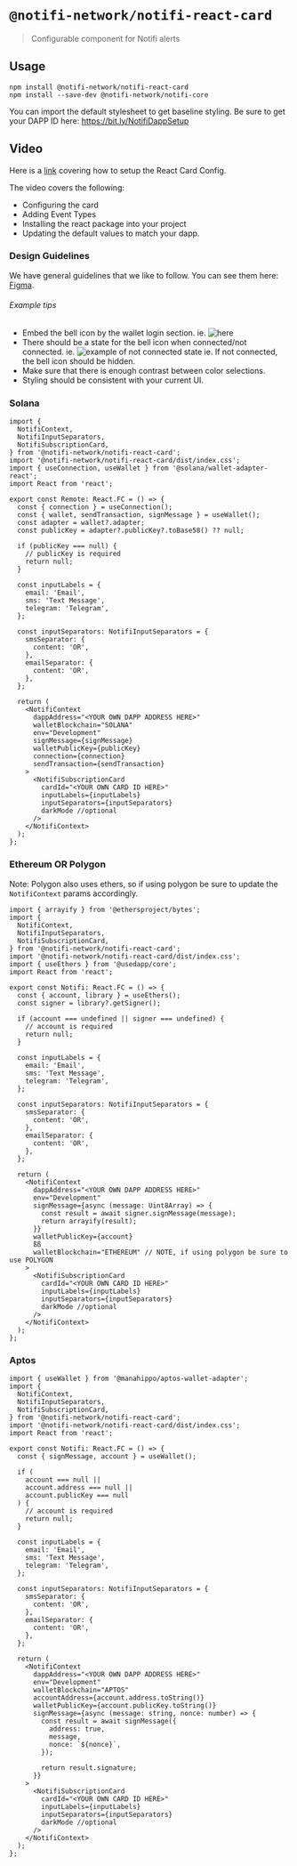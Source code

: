 # `@notifi-network/notifi-react-card`

> Configurable component for Notifi alerts

## Usage

```
npm install @notifi-network/notifi-react-card
npm install --save-dev @notifi-network/notifi-core
```

You can import the default stylesheet to get baseline styling.
Be sure to get your DAPP ID here: https://bit.ly/NotifiDappSetup

## Video

Here is a [link](https://www.youtube.com/watch?v=LIKu-clf9bg) covering how to setup the React Card Config.

The video covers the following:

- Configuring the card
- Adding Event Types
- Installing the react package into your project
- Updating the default values to match your dapp.


### Design Guidelines

We have general guidelines that we like to follow. You can see them here: [Figma](https://www.figma.com/file/ieF0Ynuc3WI608RCt7wKSf/Notifi-Template?node-id=0%3A1&t=v8zeo6UovJAOb9vR-0).

###### Example tips

- Embed the bell icon by the wallet login section.
  ie. ![here](https://i.imgur.com/f2rnrpk.png)
- There should be a state for the bell icon when connected/not connected.
  ie. ![example of not connected state](https://i.imgur.com/V9yEeCj.png)
  ie. If not connected, the bell icon should be hidden.
- Make sure that there is enough contrast between color selections.
- Styling should be consistent with your current UI.

### Solana

```tsx
import {
  NotifiContext,
  NotifiInputSeparators,
  NotifiSubscriptionCard,
} from '@notifi-network/notifi-react-card';
import '@notifi-network/notifi-react-card/dist/index.css';
import { useConnection, useWallet } from '@solana/wallet-adapter-react';
import React from 'react';

export const Remote: React.FC = () => {
  const { connection } = useConnection();
  const { wallet, sendTransaction, signMessage } = useWallet();
  const adapter = wallet?.adapter;
  const publicKey = adapter?.publicKey?.toBase58() ?? null;

  if (publicKey === null) {
    // publicKey is required
    return null;
  }

  const inputLabels = {
    email: 'Email',
    sms: 'Text Message',
    telegram: 'Telegram',
  };

  const inputSeparators: NotifiInputSeparators = {
    smsSeparator: {
      content: 'OR',
    },
    emailSeparator: {
      content: 'OR',
    },
  };

  return (
    <NotifiContext
      dappAddress="<YOUR OWN DAPP ADDRESS HERE>"
      walletBlockchain="SOLANA"
      env="Development"
      signMessage={signMessage}
      walletPublicKey={publicKey}
      connection={connection}
      sendTransaction={sendTransaction}
    >
      <NotifiSubscriptionCard
        cardId="<YOUR OWN CARD ID HERE>"
        inputLabels={inputLabels}
        inputSeparators={inputSeparators}
        darkMode //optional
      />
    </NotifiContext>
  );
};
```

### Ethereum OR Polygon

Note: Polygon also uses ethers, so if using polygon be sure to update the `NotifiContext` params accordingly.

```tsx
import { arrayify } from '@ethersproject/bytes';
import {
  NotifiContext,
  NotifiInputSeparators,
  NotifiSubscriptionCard,
} from '@notifi-network/notifi-react-card';
import '@notifi-network/notifi-react-card/dist/index.css';
import { useEthers } from '@usedapp/core';
import React from 'react';

export const Notifi: React.FC = () => {
  const { account, library } = useEthers();
  const signer = library?.getSigner();

  if (account === undefined || signer === undefined) {
    // account is required
    return null;
  }

  const inputLabels = {
    email: 'Email',
    sms: 'Text Message',
    telegram: 'Telegram',
  };

  const inputSeparators: NotifiInputSeparators = {
    smsSeparator: {
      content: 'OR',
    },
    emailSeparator: {
      content: 'OR',
    },
  };

  return (
    <NotifiContext
      dappAddress="<YOUR OWN DAPP ADDRESS HERE>"
      env="Development"
      signMessage={async (message: Uint8Array) => {
        const result = await signer.signMessage(message);
        return arrayify(result);
      }}
      walletPublicKey={account}
      ßß
      walletBlockchain="ETHEREUM" // NOTE, if using polygon be sure to use POLYGON
    >
      <NotifiSubscriptionCard
        cardId="<YOUR OWN CARD ID HERE>"
        inputLabels={inputLabels}
        inputSeparators={inputSeparators}
        darkMode //optional
      />
    </NotifiContext>
  );
};
```

### Aptos

```tsx
import { useWallet } from '@manahippo/aptos-wallet-adapter';
import {
  NotifiContext,
  NotifiInputSeparators,
  NotifiSubscriptionCard,
} from '@notifi-network/notifi-react-card';
import '@notifi-network/notifi-react-card/dist/index.css';
import React from 'react';

export const Notifi: React.FC = () => {
  const { signMessage, account } = useWallet();

  if (
    account === null ||
    account.address === null ||
    account.publicKey === null
  ) {
    // account is required
    return null;
  }

  const inputLabels = {
    email: 'Email',
    sms: 'Text Message',
    telegram: 'Telegram',
  };

  const inputSeparators: NotifiInputSeparators = {
    smsSeparator: {
      content: 'OR',
    },
    emailSeparator: {
      content: 'OR',
    },
  };

  return (
    <NotifiContext
      dappAddress="<YOUR OWN DAPP ADDRESS HERE>"
      env="Development"
      walletBlockchain="APTOS"
      accountAddress={account.address.toString()}
      walletPublicKey={account.publicKey.toString()}
      signMessage={async (message: string, nonce: number) => {
        const result = await signMessage({
          address: true,
          message,
          nonce: `${nonce}`,
        });

        return result.signature;
      }}
    >
      <NotifiSubscriptionCard
        cardId="<YOUR OWN CARD ID HERE>"
        inputLabels={inputLabels}
        inputSeparators={inputSeparators}
        darkMode //optional
      />
    </NotifiContext>
  );
};
```
